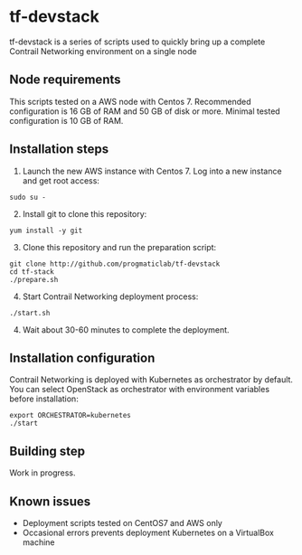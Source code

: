 # tf-devstack
tf-devstack is a series of scripts used to quickly bring up a complete Contrail Networking environment on a single node

## Node requirements

This scripts tested on a AWS node with Centos 7.
Recommended configuration is 16 GB of RAM and 50 GB of disk or more.
Minimal tested configuration is 10 GB of RAM.

## Installation steps

1. Launch the new AWS instance with Centos 7. Log into a new instance and get root access:

```
sudo su -
```

2. Install git to clone this repository:

```
yum install -y git
```

3. Clone this repository and run the preparation script:

```
git clone http://github.com/progmaticlab/tf-devstack
cd tf-stack
./prepare.sh
```

4. Start Contrail Networking deployment process:

```
./start.sh
```

4. Wait about 30-60 minutes to complete the deployment.

## Installation configuration

Contrail Networking is deployed with Kubernetes as orchestrator by default.
You can select OpenStack as orchestrator with environment variables before installation:

```
export ORCHESTRATOR=kubernetes
./start
```

## Building step

Work in progress.

## Known issues

- Deployment scripts tested on CentOS7 and AWS only
- Occasional errors prevents deployment Kubernetes on a VirtualBox machine
